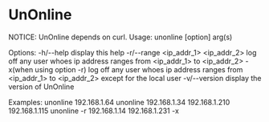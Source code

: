 # UnOnline

NOTICE: UnOnline depends on curl.
Usage: unonline [option] arg(s)

Options:
    -h/--help                             display this help
    -r/--range <ip_addr_1> <ip_addr_2>    log off any user whoes ip address ranges from <ip_addr_1> to <ip_addr_2>
        -x(when using option -r)          log off any user whoes ip address ranges from <ip_addr_1> to <ip_addr_2> except for the local user
    -v/--version                          display the version of UnOnline

Examples:
    unonline 192.168.1.64
    unonline 192.168.1.34 192.168.1.210 192.168.1.115
    unonline -r 192.168.1.14 192.168.1.231 -x